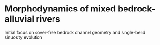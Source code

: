 # Morphodynamics of mixed bedrock-alluvial rivers

Initial focus on cover-free bedrock channel geometry and 
single-bend sinuosity evolution